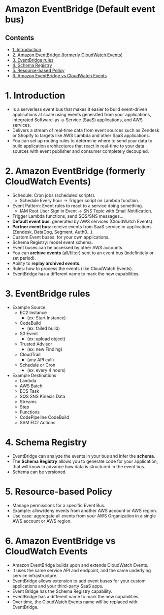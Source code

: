 # Amazon EventBridge (Default event bus)<!-- omit in toc -->

## Contents <!-- omit in toc -->

- [1. Introduction](#1-introduction)
- [2. Amazon EventBridge (formerly CloudWatch Events)](#2-amazon-eventbridge-formerly-cloudwatch-events)
- [3. EventBridge rules](#3-eventbridge-rules)
- [4. Schema Registry](#4-schema-registry)
- [5. Resource-based Policy](#5-resource-based-policy)
- [6. Amazon EventBridge vs CloudWatch Events](#6-amazon-eventbridge-vs-cloudwatch-events)

# 1. Introduction

- Is a serverless event bus that makes it easier to build event-driven applications at scale using events generated from your applications, integrated Software-as-a-Service (SaaS) applications, and AWS services.
- Delivers a stream of real-time data from event sources such as Zendesk or Shopify to targets like AWS Lambda and other SaaS applications.
- You can set up routing rules to determine where to send your data to build application architectures that react in real-time to your data sources with event publisher and consumer completely decoupled.

# 2. Amazon EventBridge (formerly CloudWatch Events)

- Schedule: Cron jobs (scheduled scripts).
  - Schedule Every hour -> Trigger script on Lambda function.
- Event Pattern: Event rules to react to a service doing something.
  - IAM Root User Sign in Event -> SNS Topic with Email Notification.
- Trigger Lambda functions, send SQS/SNS messages...
- **Default event bus**: generated by AWS services (CloudWatch Events).
- **Partner event bus**: receive events from SaaS service or applications (Zendesk, DataDog, Segment, Auth0...).
- Custom Event buses: for your own applications.
- Schema Registry: model event schema.
- Event buses can be accessed by other AWS accounts.
- You can **archive events** (all/filter) sent to an event bus (indefinitely or set period).
- Ability to **replay archived events**.
- Rules: how to process the events (like CloudWatch Events).
- EventBridge has a different name to mark the new capabilities.

# 3. EventBridge rules

- Example Source
  - EC2 Instance
    - (ex: Start Instance)
  - CodeBuild
    - (ex: failed build)
  - S3 Event
    - (ex: upload object)
  - Trusted Advisor
    - (ex: new Finding)
  - CloudTrail
    - (any API call)
  - Schedule or Cron
    - (ex: every 4 hours)
- Example Destinations
  - Lambda
  - AWS Batch
  - ECS Task
  - SQS SNS Kinesis Data
  - Streams
  - Step
  - Functions
  - CodePipeline CodeBuild
  - SSM EC2 Actions

# 4. Schema Registry

- EventBridge can analyze the events in your bus and infer the **schema**.
- The **Schema Registry** allows you to generate code for your application, that will know in advance how data is structured in the event bus.
- Schema can be versioned.

# 5. Resource-based Policy

- Manage permissions for a specific Event Bus.
- Example: allow/deny events from another AWS account or AWS region.
- Use case: aggregate all events from your AWS Organization in a single AWS account or AWS region.

# 6. Amazon EventBridge vs CloudWatch Events

- Amazon EventBridge builds upon and extends CloudWatch Events.
- It uses the same service API and endpoint, and the same underlying service infrastructure.
- EventBridge allows extension to add event buses for your custom applications and your third-party SaaS apps.
- Event Bridge has the Schema Registry capability.
- EventBridge has a different name to mark the new capabilities.
- Over time, the CloudWatch Events name will be replaced with EventBridge.
